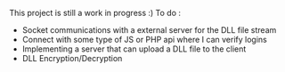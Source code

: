 This project is still a work in progress :)
To do :

- Socket communications with a external server for the DLL file stream
- Connect with some type of JS or PHP api where I can verify logins 
- Implementing a server that can upload a DLL file to the client 
- DLL Encryption/Decryption
